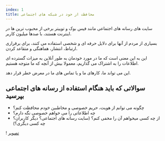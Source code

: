 ```yaml
---
index: 1
title: محافظت از خود در شبکه های اجتماعی
---
```

سایت های رسانه های اجتماعی مانند فیس بوک و توییتر برخی از محبوب ترین ها در اینترنت هستند، با صدها میلیون کاربر.

بسیاری از مردم از آنها برای دلایل حرفه ای و شخصی استفاده می کنند، برای برقراری ارتباط، انتشار، هماهنگی و متقاعد کردن.

این به این معنی است که ما در مورد خودمان به طور آنلاین به میزات گسترده ای اطلاعات را به اشتراک می گذاریم، معمولا بیش از آنچه که ما متوجه هستیم.

این می تواند ما، کارهای ما و یا تماس های ما در معرض خطر قرار دهد.

## سوالاتی که باید هنگام استفاده از رسانه های اجتماعی بپرسید

*   چگونه می توانم از هویت، حریم خصوصی و مخاطبین خودم محافظت کنم؟
*   چه اطلاعاتی را می خواهم خصوصی نگه دارم؟
*   از چه کسی میخواهم آن را مخفی کنم؟ (سایت رسانه های اجتماعی؟ دیگر کاربران؟ چه کسی دیگری؟)

! [تصویر](socialb1.png)